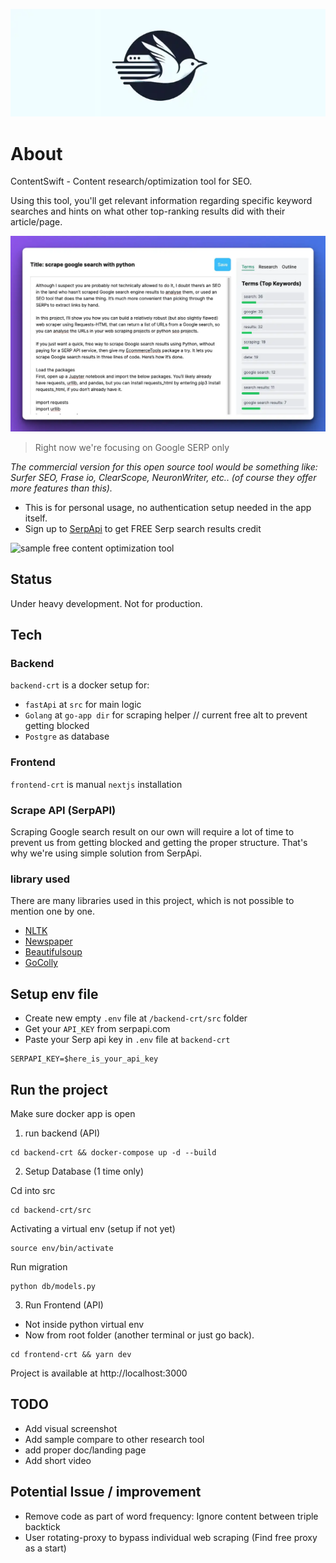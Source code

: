 ![content swift logo](/assets/contentswift-logo.webp)

# About
ContentSwift - Content research/optimization tool for SEO.

Using this tool, you'll get relevant information regarding specific keyword searches and hints on what other top-ranking results did with their article/page.

![sample content optimization tool - ContentSwift](/assets/sample-content-optimization-tool.webp)

> Right now we're focusing on Google SERP only

*The commercial version for this open source tool would be something like:
Surfer SEO, Frase io, ClearScope, NeuronWriter, etc.. (of course they offer more features than this).*

- This is for personal usage, no authentication setup needed in the app itself.
- Sign up to [SerpApi](https://serpapi.com) to get FREE Serp search results credit


![sample free content optimization tool](https://media.giphy.com/media/v1.Y2lkPTc5MGI3NjExanI5bm5yYzg1ZGg0OWhzMzcycnltZ2EzYzdkeGRmanZpOWZ2MXZnayZlcD12MV9pbnRlcm5hbF9naWZfYnlfaWQmY3Q9Zw/nenLVfRi9euvXekbQC/giphy.gif)

<!-- ![sample free content optimization tool](/assets/content-editor-sample.webp) -->

## Status
Under heavy development. Not for production.

## Tech

### Backend 
`backend-crt` is a docker setup for:
- `fastApi` at `src` for main logic
- `Golang` at `go-app dir` for scraping helper // current free alt to prevent getting blocked
- `Postgre` as database

### Frontend
`frontend-crt` is manual `nextjs` installation

### Scrape API (SerpAPI)
Scraping Google search result on our own will require a lot of time to prevent us from getting blocked and getting the proper structure. That's why we're using simple solution from SerpApi.

### library used
There are many libraries used in this project, which is not possible to mention one by one.

- [NLTK](https://www.nltk.org/)
- [Newspaper](https://newspaper.readthedocs.io/en/latest/)
- [Beautifulsoup](https://pypi.org/project/beautifulsoup4/)
- [GoColly](https://github.com/gocolly/colly)

## Setup env file

- Create new empty `.env` file at `/backend-crt/src` folder
- Get your `API_KEY` from serpapi.com
- Paste your Serp api key in `.env` file at `backend-crt`
```
SERPAPI_KEY=$here_is_your_api_key
```

## Run the project

Make sure docker app is open

1. run backend (API)
```
cd backend-crt && docker-compose up -d --build
```

2. Setup Database (1 time only)

Cd into src
```
cd backend-crt/src
```

Activating a virtual env (setup if not yet)
```
source env/bin/activate
```

Run migration
```
python db/models.py
```

3. Run Frontend (API)
- Not inside python virtual env
- Now from root folder (another terminal or just go back). 


```
cd frontend-crt && yarn dev
```

Project is available at http://localhost:3000


## TODO
- Add visual screenshot
- Add sample compare to other research tool
- add proper doc/landing page
- Add short video

## Potential Issue / improvement
- Remove code as part of word frequency: Ignore content between triple backtick
- User rotating-proxy to bypass individual web scraping (Find free proxy as a start)
